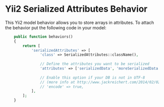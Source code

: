 Yii2 Serialized Attributes Behavior
===================================

This Yii2 model behavior allows you to store arrays in attributes.
To attach the behavior put the following code in your model:
```php
    public function behaviors()
   	{
   		return [
   			'serializedAttributes' => [
   				'class' => SerializedAttributes::className(),
   				
   				// Define the attributes you want to be serialized
                'attributes' => ['serializedData', 'moreSerializedData'],
                
                // Enable this option if your DB is not in UTF-8
                // (more info at http://www.jackreichert.com/2014/02/02/handling-a-php-unserialize-offset-error/)
                // 'encode' => true,
   			],
   		];
   	}
```

